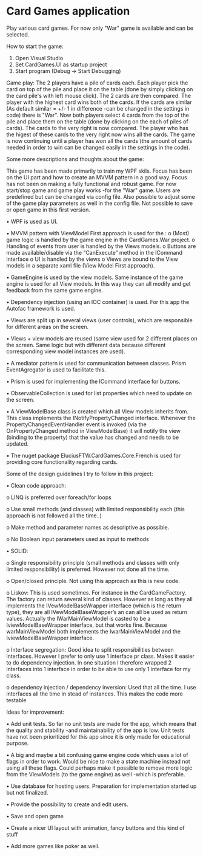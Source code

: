 # Card Games application
Play various card games. For now only "War" game is available and can be selected. 

How to start the game: 
1. Open Visual Studio
2. Set CardGames.UI as startup project
3. Start program (Debug -> Start Debugging)

Game play:
The 2 players have a pile of cards each. Each player pick the card on top of the pile and place it on the table (done by simply clicking on the card pile's with left mouse click). The 2 cards are then compared. The player with the highest card wins both of the cards. If the cards are similar (As default similar = +/- 1 in difference -can be changed in the settings in code) there is "War". Now both players select 4 cards from the top of the pile and place them on the table (done by clicking on the each of piles of cards). The cards to the very right is now compared. The player who has the higest of these cards to the very right now wins all the cards. The game is now continuing until a player has won all the cards (the amount of cards needed in order to win can be changed easily in the settings in the code). 


Some more descriptions and thoughts about the game:

This game has been made primarily to train my WPF skils. Focus has been on the UI part and how to create an MVVM pattern in a good way. Focus has not been on making a fully functional and robust game. For now start/stop game and game play works -for the "War" game. Users are predefined but can be changed via config file. Also possible to adjust some of the game play parameters as well in the config file. Not possible to save or open game in this first version.

•	WPF is used as UI. 

•	MVVM pattern with ViewModel First approach is used for the :
  o	(Most) game logic is handled by the game engine in the CardGames.War project. 
  o	Handling of events from user is handled by the Views models. 
  o	Buttons are made available/disable via the “CanExecute” method in the ICommand interface
  o	UI is handled by the views
  o	Views are bound to the View models in a separate xaml file (View Model First approach).

•	GameEngine is used by the view models. Same instance of the game engine is used for all View models. In this way they can all modify and get feedback from the same game engine.

•	Dependency injection (using an IOC container) is used. For this app the Autofac framework is used. 

•	Views are split up in several views (user controls), which are responsible for different areas on the screen. 

•	Views + view models are reused (same view used for 2 different places on the screen. Same logic but with different data because different corresponding view model instances are used).

•	A mediator pattern is used for communication between classes. Prism EventAgregator is used to facilitate this. 

•	Prism is used for implementing the ICommand interface for buttons.

•	ObservableCollection is used for list properties which need to update on the screen.

•	A ViewModelBase class is created which all View models inherits from. This class implements the INotifyPropertyChanged interface. Whenever the PropertyChangedEventHandler event is invoked (via the OnPropertyChanged method in ViewModelBase) it will notify the view (binding to the property) that the value has changed and needs to be updated. 

•	The nuget package EluciusFTW.CardGames.Core.French is used for providing core functionality regarding cards.

Some of the design guidelines I try to follow in this project:

•	Clean code approach:

  o	LINQ is preferred over foreach/for loops 

  o	Use small methods (and classes) with limited responsibility each (this approach is not followed all the time..)
  
  o	Make method and parameter names as descriptive as possible.
  
  o	No Boolean input parameters used as input to methods

•	SOLID:
  
  o	Single responsibility principle (small methods and classes with only limited responsibility) is preferred. However not done all the time. 
  
  o	Open/closed principle. Not using this approach as this is new code. 
  
  o	Liskov: This is used sometimes. For instance in the CardGameFactory. The factory can return several kind of classes. However as long as they all implements the     IVewModelBaseWrapper interface (which is the return type), they are all IVewModelBaseWrapper’s an can all be used as return values. Actually the IWarMainViewModel is casted to be a IviewModelBaseWrapper interface, but that works fine. Because warMainViewModel both implements the IwarMainViewModel and the IviewModelBaseWrapper interface.
  
  o	Interface segregation: Good idea to split responsibilities between interfaces. However I prefer to only use 1 interface pr class. Makes it easier to do dependency injection. In one situation I therefore wrapped 2 interfaces into 1 interface in order to be able to use only 1 interface for my class. 
  
  o	dependency injection / dependency inversion: Used that all the time. I use interfaces all the time in stead of instances. This makes the code more testable


Ideas for improvement:

•	Add unit tests. So far no unit tests are made for the app, which means that the quality and stability -and maintainability of the app is low. Unit tests have not been prioritized for this app since it is only made for educational purpose. 

•	A big and maybe a bit confusing game engine code which uses a lot of flags in order to work. Would be nice to make a state machine instead not using all these flags. Could perhaps make it possible to remove more logic from the ViewModels (to the game engine) as well -which is preferable. 

•	Use database for hosting users. Preparation for implementation started up but not finalized. 

•	Provide the possibility to create and edit users.

•	Save and open game

•	Create a nicer UI layout with animation, fancy buttons and this kind of stuff

•	Add more games like poker as well.

